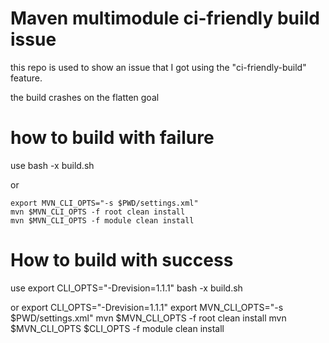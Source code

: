 # Maven multimodule ci-friendly build issue

this repo is used to show an issue that I got using the "ci-friendly-build" feature.

the build crashes on the flatten goal

# how to build with failure

use
    bash -x build.sh 

or

    export MVN_CLI_OPTS="-s $PWD/settings.xml"
    mvn $MVN_CLI_OPTS -f root clean install
    mvn $MVN_CLI_OPTS -f module clean install

# How to build with success


use
    export CLI_OPTS="-Drevision=1.1.1"
    bash -x build.sh 

or
    export CLI_OPTS="-Drevision=1.1.1"
    export MVN_CLI_OPTS="-s $PWD/settings.xml"
    mvn $MVN_CLI_OPTS -f root clean install
    mvn $MVN_CLI_OPTS $CLI_OPTS -f module clean install
